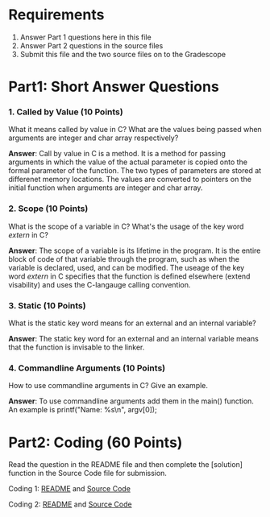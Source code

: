 # Requirements

1. Answer Part 1 questions here in this file
2. Answer Part 2 questions in the source files
3. Submit this file and the two source files on to the Gradescope

# Part1: Short Answer Questions

### 1. Called by Value (10 Points)

What it means called by value in C?
What are the values being passed when arguments are integer and char array respectively?

**Answer**: Call by value in C is a method. It is a method for passing arguments in which the value of the actual parameter is copied onto the formal parameter of the function. The two types of parameters are stored at differenet memory locations. The values are converted to pointers on the initial function when arguments are integer and char array. 

### 2. Scope (10 Points)

What is the scope of a variable in C? What's the usage of the
key word *extern* in C?

**Answer**: The scope of a variable is its lifetime in the program. It is the entire block of code of that variable through the program, such as when the variable is declared, used, and can be modified. The useage of the key word *extern* in C specifies that the function is defined elsewhere (extend visability) and uses the C-langauge calling convention. 

### 3. Static (10 Points)

What is the static key word means for an external and an internal variable?

**Answer**: The static key word for an external and an internal variable means that the function is invisable to the linker. 

### 4. Commandline Arguments (10 Points)

How to use commandline arguments in C? Give an example.

**Answer**: To use commandline arguments add them in the main() function. An example is printf("Name: %s\n", argv[0]);

# Part2: Coding  (60 Points)

Read the question in the README file and then complete the [solution] function
in the Source Code file for submission.

Coding 1: [README](coding_1.MD) and [Source Code](coding_1.c)

Coding 2: [README](Coding_2.MD) and [Source Code](coding_2.c)
